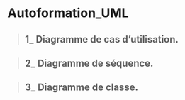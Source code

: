 # Autoformation_UML

> ## 1_ Diagramme de cas d’utilisation.

> ## 2_ Diagramme de séquence.

> ## 3_ Diagramme de classe.

